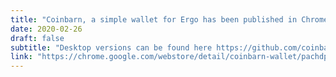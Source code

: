 ```yaml
---
title: "Coinbarn, a simple wallet for Ergo has been published in Chrome store"
date: 2020-02-26
draft: false
subtitle: "Desktop versions can be found here https://github.com/coinbarn/coinbarn-extension/releases/"
link: "https://chrome.google.com/webstore/detail/coinbarn-wallet/pachdpadffdgjhmmgpdjkpnlhkdhbfgf"
---
```

